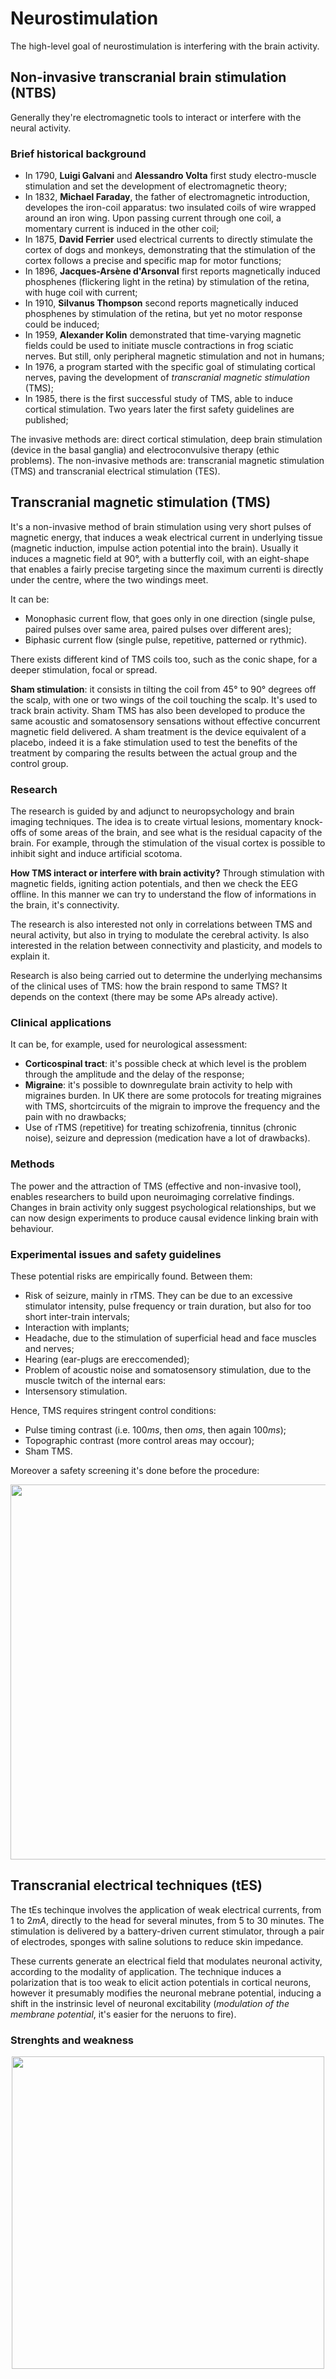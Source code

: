 ﻿# Neurostimulation
The high-level goal of neurostimulation is interfering with the brain activity.

## Non-invasive transcranial brain stimulation (NTBS)
Generally they're electromagnetic tools to interact or interfere with the neural activity.

### Brief historical background
* In 1790, **Luigi Galvani** and **Alessandro Volta** first study electro-muscle stimulation and set the development of electromagnetic theory;
* In 1832, **Michael Faraday**, the father of electromagnetic introduction, developes the iron-coil apparatus: two insulated coils of wire wrapped around an iron wing. Upon passing current through one coil, a momentary current is induced in the other coil;
* In 1875, **David Ferrier** used electrical currents to directly stimulate the cortex of dogs and monkeys, demonstrating that the stimulation of the cortex follows a precise and specific map for motor functions;
* In 1896, **Jacques-Arsène d'Arsonval** first reports magnetically induced phosphenes (flickering light in the retina) by stimulation of the retina, with huge coil with current;
* In 1910, **Silvanus Thompson** second reports magnetically induced phosphenes by stimulation of the retina, but yet no motor response could be induced;
* In 1959, **Alexander Kolin** demonstrated that time-varying magnetic fields could be used to initiate muscle contractions in frog sciatic nerves. But still, only peripheral magnetic stimulation and not in humans;
* In 1976, a program started with the specific goal of stimulating cortical nerves, paving the development of *transcranial magnetic stimulation* (TMS);
* In 1985, there is the first successful study of TMS, able to induce cortical stimulation. Two years later the first safety guidelines are published;

The invasive methods are: direct cortical stimulation, deep brain stimulation (device in the basal ganglia) and electroconvulsive therapy (ethic problems).
The non-invasive methods are: transcranial magnetic stimulation (TMS) and transcranial electrical stimulation (TES).

## Transcranial magnetic stimulation (TMS)
It's a non-invasive method of brain stimulation using very short pulses of magnetic energy, that induces a weak electrical current in underlying tissue (magnetic induction, impulse action potential into the brain).
Usually it induces a magnetic field at $90°$, with a butterfly coil, with an eight-shape that enables a fairly precise targeting since the maximum currenti is directly under the centre, where the two windings meet.

It can be:
* Monophasic current flow, that goes only in one direction (single pulse, paired pulses over same area, paired pulses over different ares);
* Biphasic current flow (single pulse, repetitive, patterned or rythmic).

There exists different kind of TMS coils too, such as the conic shape, for a deeper stimulation, focal or spread.

**Sham stimulation**: it consists in tilting the coil from $45°$ to $90°$ degrees off the scalp, with one or two wings of the coil touching the scalp. It's used to track brain activity. Sham TMS has also been developed to produce the same acoustic and somatosensory sensations without effective concurrent magnetic field delivered. A sham treatment is the device equivalent of a placebo, indeed it is a fake stimulation used to test the benefits of the treatment by comparing the results between the actual group and the control group.

### Research
The research is guided by and adjunct to neuropsychology and brain imaging techniques.
The idea is to create virtual lesions, momentary knock-offs of some areas of the brain, and see what is the residual capacity of the brain.
For example, through the stimulation of the visual cortex is possible to inhibit sight and induce artificial scotoma.

**How TMS interact or interfere with brain activity?** Through stimulation with magnetic fields, igniting action potentials, and then we check the EEG offline. In this manner we can try to understand the flow of informations in the brain, it's connectivity.

The research is also interested not only in correlations between TMS and neural activity, but also in trying to modulate the cerebral activity. Is also interested in the relation between connectivity and plasticity, and models to explain it.

Research is also being carried out to determine the underlying mechansims of the clinical uses of TMS: how the brain respond to same TMS? It depends on the context (there may be some APs already active).

### Clinical applications
It can be, for example, used for neurological assessment:
* **Corticospinal tract**: it's possible check at which level is the problem through the amplitude and the delay of the response;
* **Migraine**: it's possible to downregulate brain activity to help with migraines burden. In UK there are some protocols for treating migraines with TMS, shortcircuits of the migrain to improve the frequency and the pain with no drawbacks;
* Use of rTMS (repetitive) for treating schizofrenia, tinnitus (chronic noise), seizure and depression (medication have a lot of drawbacks).

### Methods
The power and the attraction of TMS (effective and non-invasive tool), enables researchers to build upon neuroimaging correlative findings. Changes in brain activity only suggest psychological relationships, but we can now design experiments to produce causal evidence linking brain with behaviour.

### Experimental issues and safety guidelines
These potential risks are empirically found. Between them:
* Risk of seizure, mainly in rTMS. They can be due to an excessive stimulator intensity, pulse frequency or train duration, but also for too short inter-train intervals;
* Interaction with implants;
* Headache, due to the stimulation of superficial head and face muscles and nerves;
* Hearing (ear-plugs are ereccomended);
* Problem of acoustic noise and somatosensory stimulation, due to the muscle twitch of the internal ears:
* Intersensory stimulation.

Hence, TMS requires stringent control conditions:
* Pulse timing contrast (i.e. $100 ms$, then $o ms$, then again $100 ms$);
* Topographic contrast (more control areas may occour);
* Sham TMS.

Moreover a safety screening it's done before the procedure:
<center>  <img  src=https://i.ibb.co/VWrBgd5/sdvfsz.png  width="600px"  />  </center>

## Transcranial electrical techniques (tES)
The tEs techinque involves the application of weak electrical currents, from $1$ to $2 mA$, directly to the head for several minutes, from $5$ to $30$ minutes.
The stimulation is delivered by a battery-driven current stimulator, through a pair of electrodes, sponges with saline solutions to reduce skin impedance.

These currents generate an electrical field that modulates neuronal activity, according to the modality of application. The technique induces a polarization that is too weak to elicit action potentials in cortical neurons, however it presumably modifies the neuronal mebrane potential, inducing a shift in the instrinsic level of neuronal excitability (*modulation of the membrane potential*, it's easier for the neruons to fire).

### Strenghts and weakness
<center>  <img  src=https://i.ibb.co/yfLNgdK/sdvfsz.png  width="500px"  />  </center>
